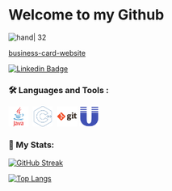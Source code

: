 # Welcome to my Github

![hand| 32](https://media.giphy.com/media/hvRJCLFzcasrR4ia7z/giphy.gif )

[business-card-website](https://danzo0l.github.io/business-card-website/)

[![Linkedin Badge](https://img.shields.io/badge/-LinkedIn-blue?style=flat&logo=Linkedin&logoColor=white)](https://www.linkedin.com/in/denis-tishin-03a146256/)




### :hammer_and_wrench: Languages and Tools :
<div> 
  <img src="https://github.com/devicons/devicon/blob/master/icons/java/java-original-wordmark.svg" title="Java" alt="Java" width="40" height="40"/>&nbsp;
  <img src="https://github.com/devicons/devicon/blob/master/icons/cplusplus/cplusplus-line.svg" title="Cplusplus" alt="Cplusplus" width="40" height="40"/>&nbsp;
  <img src="https://github.com/devicons/devicon/blob/master/icons/git/git-original-wordmark.svg" title="Git" **alt="Git" width="40" height="40"/>
  <img src="https://github.com/devicons/devicon/blob/master/icons/unix/unix-original.svg" title="Unix" **alt="Unix" width="40" height="40"/>
</div>

### 🐒 My Stats:
[![GitHub Streak](http://github-readme-streak-stats.herokuapp.com?user=denis-adidas&theme=dark&hide_border=true)](https://git.io/streak-stats)

[![Top Langs](https://github-readme-stats.vercel.app/api/top-langs/?username=denis-adidas&theme=dark&hide_border=true)](https://github.com/anuraghazra/github-readme-stats)
<!--
**denis-adidas/denis-adidas** is a ✨ _special_ ✨ repository because its `README.md` (this file) appears on your GitHub profile.

Here are some ideas to get you started:

- 🔭 I’m currently working on ...
- 🌱 I’m currently learning ...
- 👯 I’m looking to collaborate on ...
- 🤔 I’m looking for help with ...
- 💬 Ask me about ...
- 📫 How to reach me: ...
- 😄 Pronouns: ...
- ⚡ Fun fact: ...
-->